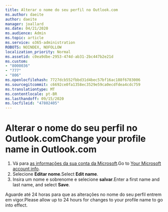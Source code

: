 ```yaml
---
title: Alterar o nome do seu perfil no Outlook.com
ms.author: daeite
author: daeite
manager: joallard
ms.date: 04/21/2020
ms.audience: Admin
ms.topic: article
ms.service: o365-administration
ROBOTS: NOINDEX, NOFOLLOW
localization_priority: Normal
ms.assetid: c0ea9dbe-2953-474d-ab31-2bc447b2e21d
ms.custom:
- "8000036"
- "777"
- "806"
ms.openlocfilehash: 7727dcb552fbbd31d4bec57bf16ac188f6783006
ms.sourcegitcommit: c6692ce0fa1358ec3529e59ca0ecdfdea4cdc759
ms.translationtype: MT
ms.contentlocale: pt-BR
ms.lasthandoff: 09/15/2020
ms.locfileid: "47802405"
---
```

# <a name="change-your-profile-name-in-outlookcom"></a><span data-ttu-id="d72a3-102">Alterar o nome do seu perfil no Outlook.com</span><span class="sxs-lookup"><span data-stu-id="d72a3-102">Change your profile name in Outlook.com</span></span>

1. <span data-ttu-id="d72a3-103">Vá para [as informações da sua conta da Microsoft](https://go.microsoft.com/fwlink/p/?linkid=860841).</span><span class="sxs-lookup"><span data-stu-id="d72a3-103">Go to [Your Microsoft account info](https://go.microsoft.com/fwlink/p/?linkid=860841).</span></span>
2. <span data-ttu-id="d72a3-104">Selecione **Editar nome**.</span><span class="sxs-lookup"><span data-stu-id="d72a3-104">Select **Edit name**.</span></span>
3. <span data-ttu-id="d72a3-105">Insira um nome e sobrenome e selecione **salvar**.</span><span class="sxs-lookup"><span data-stu-id="d72a3-105">Enter a first name and last name, and select **Save**.</span></span>

<span data-ttu-id="d72a3-106">Aguarde até 24 horas para que as alterações no nome do seu perfil entrem em vigor.</span><span class="sxs-lookup"><span data-stu-id="d72a3-106">Please allow up to 24 hours for changes to your profile name to go into effect.</span></span>